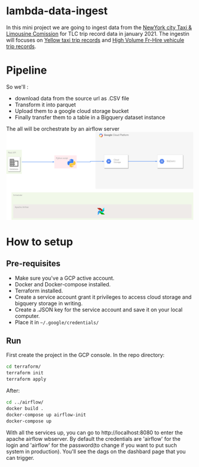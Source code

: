 
# lambda-data-ingest

In this mini project we are going to ingest data from the [NewYork city Taxi & Limousine Comission](https://www1.nyc.gov/site/tlc/about/tlc-trip-record-data.page) for TLC trip record data in january 2021. The ingestin will focuses on [Yellow taxi trip records](https://s3.amazonaws.com/nyc-tlc/trip+data/yellow_tripdata_2021-01.csv) and [High Volume Fr-Hire vehicule trip records](https://nyc-tlc.s3.amazonaws.com/trip+data/fhvhv_tripdata_2021-01.csv).

# Pipeline

So we'll :

- download data from the source url as .CSV file
- Transform it into parquet
- Upload them to a google cloud storage bucket
- Finally transfer them to a table in a Bigquery dataset instance
  
The all will be orchestrate by an airflow server
![alt text](img_pipeline.png "The pipeline")


# How to setup

## Pre-requisites

- Make sure you've a GCP active account.
- Docker and Docker-compose installed.
- Terraform installed.
- Create a service account grant it privileges to access cloud storage and bigquery storage in writing.
- Create a .JSON key for the service account and save it on your local computer.
- Place it in  ```~/.google/credentials/```
  
## Run

First create the project in the GCP console.
In the repo directory:

```bash
cd terraform/
terraform init
terraform apply
```

After:

```bash
cd ../airflow/
docker build .
docker-compose up airflow-init
docker-compose up
```
With all the services up, you can go to http://localhost:8080 to enter the apache airflow wbserver. By default the credentials are 'airflow' for the login and 'airflow' for the password(to change if you want to put such system in production). You'll see the dags on the dashbard page that you can trigger.